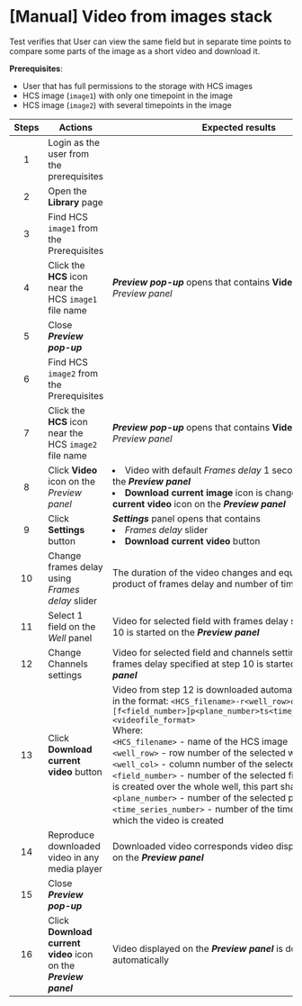 # [Manual] Video from images stack

Test verifies that User can view the same field but in separate time points to compare some parts of the image as a short video and download it.

**Prerequisites**:
- User that has full permissions to the storage with HCS images
- HCS image (`image1`) with only one timepoint in the image
- HCS image (`image2`) with several timepoints in the image

| Steps | Actions | Expected results |
| :---: |---| --- |
| 1 | Login as the user from the prerequisites | |
| 2 | Open the **Library** page | |
| 3 | Find HCS `image1` from the Prerequisites | |
| 4 | Click the **HCS** icon near the HCS `image1` file name | ***Preview pop-up*** opens that contains **Video** icon on the *Preview panel* |
| 5 | Close ***Preview pop-up*** | |
| 6 | Find HCS `image2` from the Prerequisites | |
| 7 | Click the **HCS** icon near the HCS `image2` file name | ***Preview pop-up*** opens that contains **Video** icon on the *Preview panel* |
| 8 | Click **Video** icon on the *Preview panel* | <li> Video with default *Frames delay* 1 second is started on the ***Preview panel*** <li> **Download current image** icon is changed to **Download current video** icon on the ***Preview panel*** |
| 9 | Click **Settings** button | ***Settings*** panel opens that contains <li> *Frames delay* slider <li> **Download current video** button |
| 10 | Change frames delay using *Frames delay* slider | The duration of the video changes and equals to the product of frames delay and number of timestamps |
| 11 | Select 1 field on the *Well* panel | Video for selected field with frames delay specified at step 10 is started on the ***Preview panel***| 
| 12 | Change Channels settings | Video for selected field and channels settings and with frames delay specified at step 10 is started on the ***Preview panel***|
| 13 | Click **Download current video** button | Video from step 12 is downloaded automatically with name in the format: `<HCS_filename>-r<well_row>c<well_col>[f<field_number>]p<plane_number>ts<time_series_number>.<videofile_format>` <br> Where: <br> `<HCS_filename>` - name of the HCS image <br> `<well_row>` - row number of the selected well <br> `<well_col>` - column number of the selected well <br> `<field_number>` - number of the selected field. If the video is created over the whole well, this part shall be missed <br> `<plane_number>` - number of the selected plane <br> `<time_series_number>` - number of the time sequence by which the video is created |
| 14 | Reproduce downloaded video in any media player | Downloaded video corresponds video displayed at step 12 on the ***Preview panel***|
| 15 | Close ***Preview pop-up*** | |
| 16 | Click **Download current video** icon on the ***Preview panel*** | Video displayed on the ***Preview panel*** is downloaded automatically |
 